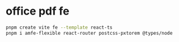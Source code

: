 # office pdf fe

```bash
pnpm create vite fe --template react-ts
pnpm i amfe-flexible react-router postcss-pxtorem @types/node
```
